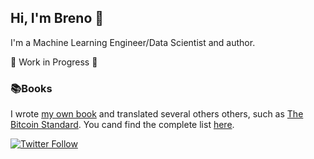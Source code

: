 ## Hi, I'm Breno 👋

I'm a Machine Learning Engineer/Data Scientist and author.

🚧 Work in Progress 🚧

### 📚Books

I wrote [my own book](https://bitcoin101.site) and translated several others others, such as [The Bitcoin Standard](https://amzn.to/3UZ885W). You cand find the complete list [here](https://www.amazon.com.br/stores/author/B083587K5W).

[![Twitter Follow](https://img.shields.io/twitter/follow/brenorb?label=Follow&style=social)](https://twitter.com/brenorb)

<!--
**brenorb/brenorb** is a ✨ _special_ ✨ repository because its `README.md` (this file) appears on your GitHub profile.

Here are some ideas to get you started:

- 🔭 I’m currently working on ...
- 🌱 I’m currently learning ...
- 👯 I’m looking to collaborate on ...
- 🤔 I’m looking for help with ...
- 💬 Ask me about ...
- 📫 How to reach me: ...
- 😄 Pronouns: ...
- ⚡ Fun fact: ...
-->
